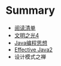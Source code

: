 # Summary

* [阅读清单](README.md)
* [文明之光4](chapter1.md)
* [Java编程思想](javabian-cheng-si-xiang.md)
* [Effective Java2](effective-java2.md)
* 设计模式之禅

